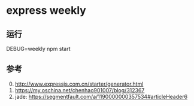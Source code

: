 # express weekly

## 运行

DEBUG=weekly npm start

## 参考

0. http://www.expressjs.com.cn/starter/generator.html
1. https://my.oschina.net/chenhao901007/blog/312367
2. jade: https://segmentfault.com/a/1190000000357534#articleHeader6